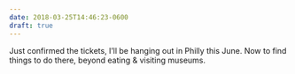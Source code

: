 ```yaml
---
date: 2018-03-25T14:46:23-0600
draft: true
---
```




Just confirmed the tickets, I’ll be hanging out in Philly this June. Now to find things to do there, beyond eating & visiting museums.



